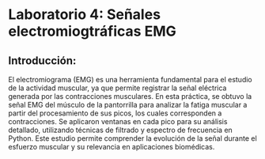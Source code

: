 # Laboratorio 4: Señales electromiogtráficas EMG

## Introducción:
El electromiograma (EMG) es una herramienta fundamental para el estudio de la actividad muscular, ya que permite registrar la señal eléctrica generada por las contracciones musculares. En esta práctica, se obtuvo la señal EMG del músculo de la pantorrilla para analizar la fatiga muscular a partir del procesamiento de sus picos, los cuales corresponden a contracciones. Se aplicaron ventanas en cada pico para su análisis detallado, utilizando técnicas de filtrado y espectro de frecuencia en Python. Este estudio permite comprender la evolución de la señal durante el esfuerzo muscular y su relevancia en aplicaciones biomédicas.
